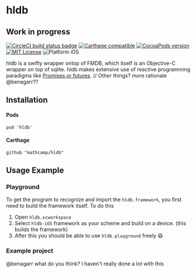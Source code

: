 # hldb

## Work in progress

[![CircleCI build status badge](https://img.shields.io/circleci/project/mathcamp/hldb/master.svg)](https://circleci.com/gh/mathcamp/hldb) [![Carthage compatible](https://img.shields.io/badge/Carthage-compatible-4BC51D.svg?style=flat)](https://github.com/Carthage/Carthage) [![CocoaPods version](https://img.shields.io/cocoapods/v/hldb.svg)](https://cocoapods.org/pods/hldb) [![MIT License](https://img.shields.io/cocoapods/l/hldb.svg)](LICENSE) ![Platform iOS](https://img.shields.io/cocoapods/p/hldb.svg)

hldb is a swifty wrapper ontop of FMDB, which itself is an Objective-C wrapper on top of sqlite.
hldb makes extensive use of reactive programming paradigms like [Promises or futures](https://github.com/Thomvis/BrightFutures).
// Other things? more rationale @benagarr??

## Installation

#### Pods

`pod 'hldb'`

#### Carthage

`github "mathcamp/hldb"`

## Usage Example

### Playground
To get the program to recognize and import the `hldb.framework`, you first need to build the framework itself. To do this
1. Open `hldb.xcworkspace`
2. Select `hldb-iOS` framework as your scheme and build on a device. (this builds the framework)
3. After this you should be able to use `hldb.playground` freely 😄

### Example project
@benagarr what do you think? I haven't really done a lot with this
